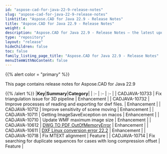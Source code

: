```yaml
---
id: "aspose-cad-for-java-22-9-release-notes"
slug: "aspose-cad-for-java-22-9-release-notes"
linktitle: "Aspose.CAD for Java 22.9 - Release Notes"
title: "Aspose.CAD for Java 22.9 - Release Notes"
weight: 4
description: "Aspose.CAD for Java 22.9 - Release Notes – the latest updates and fixes."
type: "repository"
layout: "release"
hideChildren: false
toc: false
family_listing_page_title: "Aspose.CAD for Java 22.9 - Release Notes"
menuItemWithNoContent: false
---
```


{{% alert color = "primary" %}}

This page contains release notes for Aspose.CAD for Java 22.9

{{% /alert %}}
|**Key**|**Summary**|**Category**|
| :- | :- | :- |
| CADJAVA-10733 | Fix triangulation issue for 3D pipeline | Enhancement |
| CADJAVA-10732 | Improve processes of reading and exporting for dwf files. | Enhancement |
| CADJAVA-10712 | Improve sensitivity of scene moving | Enhancement |
| CADJAVA-10711 | Getting ImageSaveException on macos | Enhancement |
| CADJAVA-10710 | Update WMF maximum image size | Enhancement |
| CADJAVA-10612 | [DWG TO PDF OutOfMemoryError](https://forum.aspose.com/t/dwg-to-pdf-outofmemoryerror/245798) | Enhancement |
| CADJAVA-10611 | [DXF Linux conversion error 22.2](https://forum.aspose.com/t/dxf-linux-conversion-error-22-2/245729) | Enhancement |
| CADJAVA-10718 | Fix MTEXT alignment | Feature |
| CADJAVA-10714 | Fix searching for duplicate sequences for cases with long compression offset | Feature |
